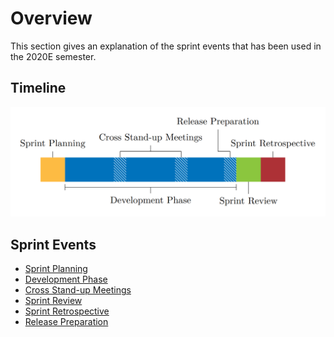 # Overview

This section gives an explanation of the sprint events that has been used
in the 2020E semester.

## Timeline

![Sprint Timeline](../resources/sprint_timeline.png "Sprint Timeline")

## Sprint Events 

- [Sprint Planning](./sprint_planning.md)
- [Development Phase](./development_phase.md)
- [Cross Stand-up Meetings](./cross_stand_up_meetings.md)
- [Sprint Review](./sprint_review.md)
- [Sprint Retrospective](./sprint_retrospective.md)   
- [Release Preparation](./release_preparation.md)
